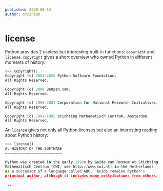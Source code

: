 ```yaml
---
published: 2020-08-13
author: orsinium
---
```


# license

Python provides 2 useless but interesting built-in functions: `copyright` and `license`. `copyright` gives a short overview who owned Python in different moments of history:

```python
>>> copyright()
Copyright (c) 2001-2020 Python Software Foundation.
All Rights Reserved.

Copyright (c) 2000 BeOpen.com.
All Rights Reserved.

Copyright (c) 1995-2001 Corporation for National Research Initiatives.
All Rights Reserved.

Copyright (c) 1991-1995 Stichting Mathematisch Centrum, Amsterdam.
All Rights Reserved.
```

An `license` gives not only all Python licenses but also an interesting reading about Python history:

```python
>>> license()
A. HISTORY OF THE SOFTWARE
==========================

Python was created in the early 1990s by Guido van Rossum at Stichting
Mathematisch Centrum (CWI, see http://www.cwi.nl) in the Netherlands
as a successor of a language called ABC.  Guido remains Python's
principal author, although it includes many contributions from others.

...
```
